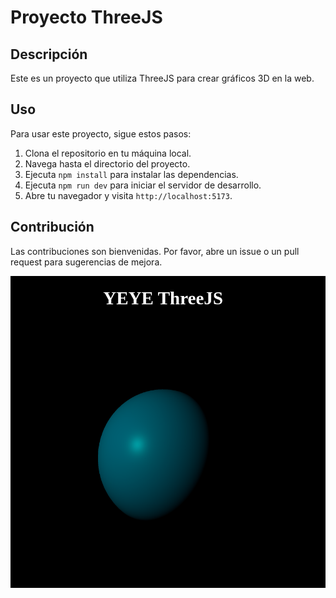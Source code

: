 # Proyecto ThreeJS

## Descripción

Este es un proyecto que utiliza ThreeJS para crear gráficos 3D en la web.

## Uso

Para usar este proyecto, sigue estos pasos:

1. Clona el repositorio en tu máquina local.
2. Navega hasta el directorio del proyecto.
3. Ejecuta `npm install` para instalar las dependencias.
4. Ejecuta `npm run dev` para iniciar el servidor de desarrollo.
5. Abre tu navegador y visita `http://localhost:5173`.

## Contribución

Las contribuciones son bienvenidas. Por favor, abre un issue o un pull request para sugerencias de mejora.

![alt text](image.png)